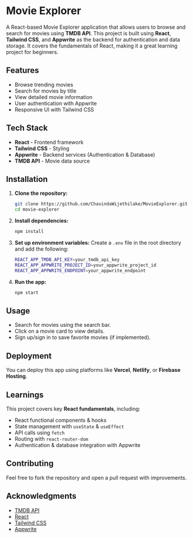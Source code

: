 # Movie Explorer

A React-based Movie Explorer application that allows users to browse and search for movies using **TMDB API**. This project is built using **React**, **Tailwind CSS**, and **Appwrite** as the backend for authentication and data storage. It covers the fundamentals of React, making it a great learning project for beginners.

## Features
- Browse trending movies
- Search for movies by title
- View detailed movie information
- User authentication with Appwrite
- Responsive UI with Tailwind CSS

## Tech Stack
- **React** - Frontend framework
- **Tailwind CSS** - Styling
- **Appwrite** - Backend services (Authentication & Database)
- **TMDB API** - Movie data source

## Installation

1. **Clone the repository:**
   ```sh
   git clone https://github.com/ChavindaWijethilake/MovieExplorer.git
   cd movie-explorer
   ```

2. **Install dependencies:**
   ```sh
   npm install
   ```

3. **Set up environment variables:**
   Create a `.env` file in the root directory and add the following:
   ```sh
   REACT_APP_TMDB_API_KEY=your_tmdb_api_key
   REACT_APP_APPWRITE_PROJECT_ID=your_appwrite_project_id
   REACT_APP_APPWRITE_ENDPOINT=your_appwrite_endpoint
   ```

4. **Run the app:**
   ```sh
   npm start
   ```

## Usage
- Search for movies using the search bar.
- Click on a movie card to view details.
- Sign up/sign in to save favorite movies (if implemented).

## Deployment
You can deploy this app using platforms like **Vercel**, **Netlify**, or **Firebase Hosting**.

## Learnings
This project covers key **React fundamentals**, including:
- React functional components & hooks
- State management with `useState` & `useEffect`
- API calls using `fetch`
- Routing with `react-router-dom`
- Authentication & database integration with Appwrite

## Contributing
Feel free to fork the repository and open a pull request with improvements.

## Acknowledgments
- [TMDB API](https://www.themoviedb.org/)
- [React](https://reactjs.org/)
- [Tailwind CSS](https://tailwindcss.com/)
- [Appwrite](https://appwrite.io/)
